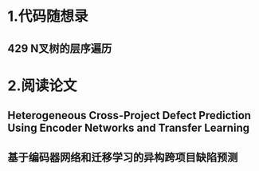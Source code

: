 # 1.代码随想录
## 429 N叉树的层序遍历

# 2.阅读论文
## Heterogeneous Cross-Project Defect Prediction Using Encoder Networks and Transfer Learning
## 基于编码器网络和迁移学习的异构跨项目缺陷预测
